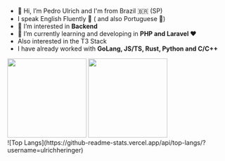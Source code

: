 - 👋 Hi, I’m Pedro Ulrich and I'm from Brazil 🇧🇷 (SP)
- I speak English Fluently 🌝 ( and also Portuguese 🤠)
- 👀 I’m interested in **Backend**
- 🌱 I’m currently learning and developing in **PHP and Laravel ❤️**
- Also interested in the T3 Stack
- I have already worked with **GoLang, JS/TS, Rust, Python and C/C++**
<div>
<img height="180em" src="https://github-readme-stats.vercel.app/api?username=ulrichheringer&show_icons=true&theme=darcula&border_radius=25" />
<img height="180em" src="https://github-readme-stats.vercel.app/api/top-langs/?username=ulrichheringer&layout=compact&border_radius=20&theme=tokyonight" />
</div>
![Top Langs](https://github-readme-stats.vercel.app/api/top-langs/?username=ulrichheringer)
